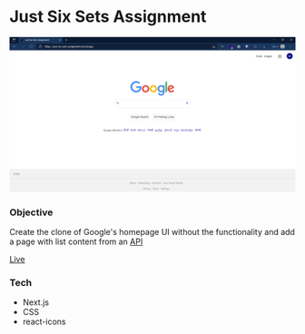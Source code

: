 # Just Six Sets Assignment 

![Preview!](/public/preview.png "Preview")


### Objective

Create the clone of Google's homepage UI without the functionality and add a page with list content from an [API](https://jsonplaceholder.typicode.com/posts)

[Live](https://just-six-sets-assignment.vercel.app/) 

### Tech

- Next.js 
- CSS
- react-icons







